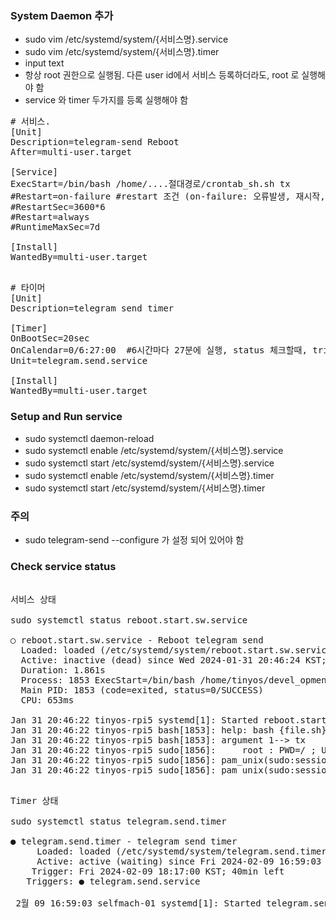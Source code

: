 
### System Daemon 추가 
- sudo vim /etc/systemd/system/{서비스명}.service
- sudo vim /etc/systemd/system/{서비스명}.timer
- input text
- 항상 root 권한으로 실행됨. 다른 user id에서 서비스 등록하더라도, root 로 실행해야 함
- service 와 timer 두가지를 등록 실행해야 함 

  
<pre>
# 서비스. 
[Unit]
Description=telegram-send Reboot
After=multi-user.target
  
[Service]
ExecStart=/bin/bash /home/....절대경로/crontab_sh.sh tx 
#Restart=on-failure #restart 조건 (on-failure: 오류발생, 재시작, always: 항상)
#RestartSec=3600*6
#Restart=always
#RuntimeMaxSec=7d

[Install]
WantedBy=multi-user.target

</pre>


<pre>
# 타이머
[Unit]
Description=telegram send timer

[Timer]
OnBootSec=20sec
OnCalendar=0/6:27:00  #6시간마다 27분에 실행, status 체크할때, trigger 시간 확인 가능 
Unit=telegram.send.service

[Install]
WantedBy=multi-user.target
</pre>


### Setup and Run service 
- sudo systemctl daemon-reload
- sudo systemctl enable /etc/systemd/system/{서비스명}.service
- sudo systemctl start /etc/systemd/system/{서비스명}.service
- sudo systemctl enable /etc/systemd/system/{서비스명}.timer
- sudo systemctl start /etc/systemd/system/{서비스명}.timer

### 주의
- sudo telegram-send --configure 가 설정 되어 있어야 함

### Check service status

<pre>

서비스 상태

sudo systemctl status reboot.start.sw.service
  
○ reboot.start.sw.service - Reboot telegram send  
  Loaded: loaded (/etc/systemd/system/reboot.start.sw.service; enabled; preset: enabled)                                        
  Active: inactive (dead) since Wed 2024-01-31 20:46:24 KST; 793ms ago                                                                           
  Duration: 1.861s                                                                    
  Process: 1853 ExecStart=/bin/bash /home/tinyos/devel_opment/crontab_sh.sh tx (code=exited, status=0/SUCCESS)    
  Main PID: 1853 (code=exited, status=0/SUCCESS)                                                                                                                            
  CPU: 653ms     
  
Jan 31 20:46:22 tinyos-rpi5 systemd[1]: Started reboot.start.sw.service - Reboot telegram send.   
Jan 31 20:46:22 tinyos-rpi5 bash[1853]: help: bash {file.sh} 'tx' will send message to telegram   
Jan 31 20:46:22 tinyos-rpi5 bash[1853]: argument 1--> tx   
Jan 31 20:46:22 tinyos-rpi5 sudo[1856]:     root : PWD=/ ; USER=root ; COMMAND=/usr/bin/vcgencmd measure_temp    
Jan 31 20:46:22 tinyos-rpi5 sudo[1856]: pam_unix(sudo:session): session opened for user root(uid=0) by (uid=0)    
Jan 31 20:46:22 tinyos-rpi5 sudo[1856]: pam_unix(sudo:session): session closed for user root                                                                               Jan 31 20:46:24 tinyos-rpi5 bash[1853]: send done                                                                                                                           Jan 31 20:46:24 tinyos-rpi5 systemd[1]: reboot.start.sw.service: Deactivated successfully.    
</pre>

   

<pre>

Timer 상태
  
sudo systemctl status telegram.send.timer
  
● telegram.send.timer - telegram send timer
     Loaded: loaded (/etc/systemd/system/telegram.send.timer; enabled; preset: enabled)
     Active: active (waiting) since Fri 2024-02-09 16:59:03 KST; 37min ago
    Trigger: Fri 2024-02-09 18:17:00 KST; 40min left
   Triggers: ● telegram.send.service

 2월 09 16:59:03 selfmach-01 systemd[1]: Started telegram.send.timer - telegram send timer.  

</pre>
